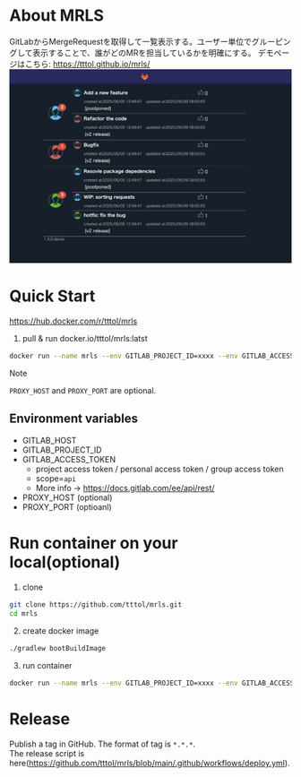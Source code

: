 # About MRLS

GitLabからMergeRequestを取得して一覧表示する。ユーザー単位でグルーピングして表示することで、誰がどのMRを担当しているかを明確にする。
デモページはこちら: https://tttol.github.io/mrls/
![ページサンプル](demo.png)

# Quick Start

https://hub.docker.com/r/tttol/mrls

1. pull & run docker.io/tttol/mrls:latst
```bash
docker run --name mrls --env GITLAB_PROJECT_ID=xxxx --env GITLAB_ACCESS_TOKEN=xxxx --env GITLAB_HOST=xxx --env PROXY_HOST=xxx --env PROXY_PORT=xxx -it -p 8888:8080 tttol/mrls:latest
```
> [!NOTE]
> `PROXY_HOST` and `PROXY_PORT` are optional.

## Environment variables
- GITLAB_HOST
- GITLAB_PROJECT_ID
- GITLAB_ACCESS_TOKEN
    - project access token / personal access token / group access token
    - scope=`api`
    - More info -> https://docs.gitlab.com/ee/api/rest/
- PROXY_HOST (optional)
- PROXY_PORT (optioanl)

# Run container on your local(optional)

1. clone

```bash
git clone https://github.com/tttol/mrls.git
cd mrls
```

2. create docker image

```bash
./gradlew bootBuildImage
```

3. run container

```bash
docker run --name mrls --env GITLAB_PROJECT_ID=xxxx --env GITLAB_ACCESS_TOKEN=xxxx --env GITLAB_HOST=xxx --env PROXY_HOST=xxx --env PROXY_PORT=xxx -it -p 8888:8080 tttol/mrls:latest
```

# Release
Publish a tag in GitHub. The format of tag is `*.*.*`.<br>
The release script is here(https://github.com/tttol/mrls/blob/main/.github/workflows/deploy.yml).